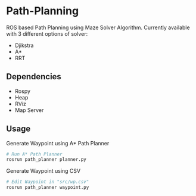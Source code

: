# Path-Planning
ROS based Path Planning using Maze Solver Algorithm. Currently available with 3 different options of solver: 
- Djikstra
- A*
- RRT

## Dependencies
- Rospy
- Heap
- RViz
- Map Server

## Usage
Generate Waypoint using A* Path Planner
```bash
# Run A* Path Planner
rosrun path_planner planner.py
```

Generate Waypoint using CSV
```bash
# Edit Waypoint in "src/wp.csv"
rosrun path_planner waypoint.py
```
